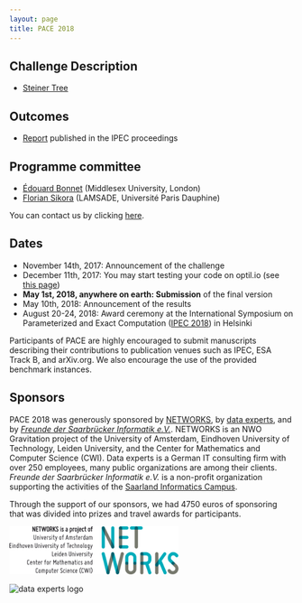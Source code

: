 ```yaml
---
layout: page
title: PACE 2018
---
```


## Challenge Description

-   [Steiner Tree](steiner-tree/)

## Outcomes

-   [Report](https://dx.doi.org/10.4230/LIPIcs.IPEC.2017.30) published in the IPEC proceedings


## Programme committee

-   [Édouard Bonnet](http://www.lamsade.dauphine.fr/~bonnet/) (Middlesex University, London)
-   [Florian Sikora](http://www.lamsade.dauphine.fr/~sikora/) (LAMSADE, Université Paris Dauphine)

You can contact us by clicking [here](mailto:edouard.bonnet@lamsade.dauphine.fr,florian.sikora@lamsade.dauphine.fr).


## Dates

-   November 14th, 2017: Announcement of the challenge
-   December 11th, 2017: You may start testing your code on optil.io (see [this page](/2017/12/12/PACE-2018-now-on-optil.io/))
-   **May 1st, 2018, anywhere on earth: Submission** of the final version
-   May 10th, 2018: Announcement of the results
-   August 20-24, 2018: Award ceremony at the International Symposium on Parameterized and Exact Computation ([IPEC 2018](http://algo2018.hiit.fi/ipec/)) in Helsinki

Participants of PACE are highly encouraged to submit manuscripts describing their contributions to publication venues such as IPEC, ESA Track B, and arXiv.org. We also encourage the use of the provided benchmark instances.



## Sponsors

PACE 2018 was generously sponsored by [NETWORKS](http://thenetworkcenter.nl/), by [data experts](https://www.data-experts.de/), and by [*Freunde der Saarbrücker Informatik e.V.*](https://fdsi.org/).
NETWORKS is an NWO Gravitation project of the University of Amsterdam, Eindhoven University of Technology, Leiden University, and the Center for Mathematics and Computer Science (CWI).
Data experts is a German IT consulting firm with over 250 employees, many public organizations are among their clients.
*Freunde der Saarbrücker Informatik e.V.* is a non-profit organization supporting the activities of the [Saarland Informatics Campus](https://saarland-informatics-campus.de/).

Through the support of our sponsors, we had 4750 euros of sponsoring that was divided into prizes and travel awards for participants.

<img src="/assets/img/networks-logopartners-lang-rgb-1000px.jpg" alt="NETWORKS logo" style="width: 300px;"/>

![data experts logo](https://www.data-experts.de/wp-content/themes/data-experts/img/data-experts-logo.svg)
